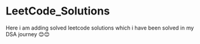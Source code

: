 # LeetCode_Solutions
Here i am adding solved leetcode solutions which i have been solved in my DSA journey 😊😊
